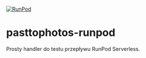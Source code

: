 [![RunPod](https://github.com/acjurek/pasttophotos-runpod/releases)](https://github.com/acjurek/pasttophotos-runpod/releases)

# pasttophotos-runpod

Prosty handler do testu przepływu RunPod Serverless.
